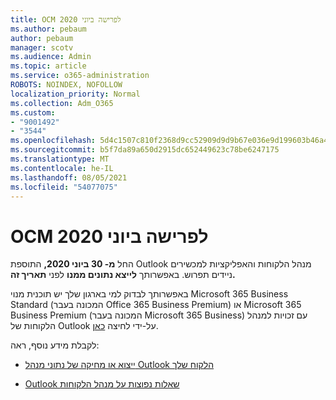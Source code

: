 ```yaml
---
title: OCM לפרישה ביוני 2020
ms.author: pebaum
author: pebaum
manager: scotv
ms.audience: Admin
ms.topic: article
ms.service: o365-administration
ROBOTS: NOINDEX, NOFOLLOW
localization_priority: Normal
ms.collection: Adm_O365
ms.custom:
- "9001492"
- "3544"
ms.openlocfilehash: 5d4c1507c810f2368d9cc52909d9d9b67e036e9d199603b46a4e992a41df898e
ms.sourcegitcommit: b5f7da89a650d2915dc652449623c78be6247175
ms.translationtype: MT
ms.contentlocale: he-IL
ms.lasthandoff: 08/05/2021
ms.locfileid: "54077075"
---
```

# <a name="ocm-to-be-retired-june-2020"></a>OCM לפרישה ביוני 2020


החל **מ- 30 ביוני 2020,** התוספת Outlook מנהל הלקוחות והאפליקציות למכשירים ניידים תפרוש. באפשרותך **לייצא נתונים ממנו** לפני **תאריך זה.**  

באפשרותך לבדוק למי בארגון שלך יש תוכנית מנוי Microsoft 365 Business Standard (המכונה בעבר Office 365 Business Premium) או Microsoft 365 Business Premium (המכונה בעבר Microsoft 365 Business) עם זכויות למנהל הלקוחות של Outlook על-ידי לחיצה [כאן](https://admin.microsoft.com/AdminPortal/Home?ref=/users).

לקבלת מידע נוסף, ראה:

- [ייצוא או מחיקה של נתוני מנהל Outlook הלקוח שלך](https://support.office.com/article/1a421cb4-e8de-4b44-bfb8-710b92820439)

- [Outlook שאלות נפוצות על מנהל הלקוחות](https://techcommunity.microsoft.com/t5/outlook-customer-manager/faq-frequently-asked-questions-about-outlook-customer-manager/m-p/29680)
